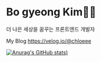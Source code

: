 # Bo gyeong Kim👩‍💻
더 나은 세상을 꿈꾸는 프론트엔드 개발자

My Blog
https://velog.io/@chloeee

[![Anurag's GitHub stats](https://github-readme-stats.vercel.app/api?username=bokim1004&theme=cobaly&show_icons=true))](https://github.com/bokim1004/github-readme-stats)

